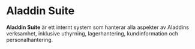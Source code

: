 # Aladdin Suite
**Aladdin Suite** är ett internt system som hanterar alla aspekter av Aladdins verksamhet, inklusive uthyrning, lagerhantering, kundinformation och personalhantering.